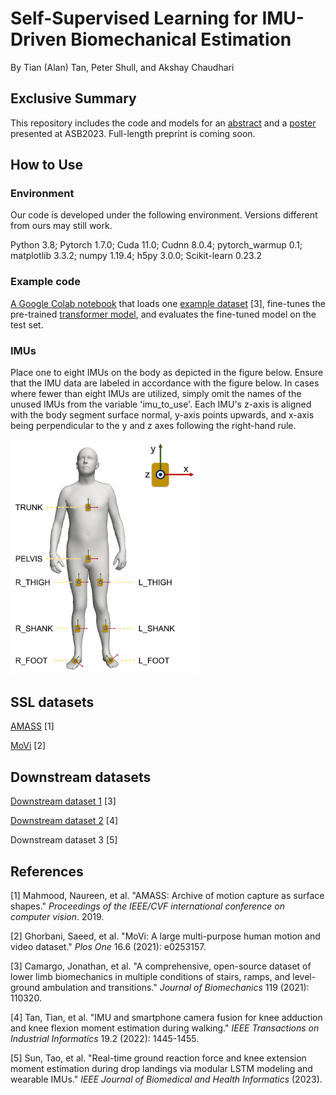 
# Self-Supervised Learning for IMU-Driven Biomechanical Estimation
By Tian (Alan) Tan, Peter Shull, and Akshay Chaudhari

## Exclusive Summary
This repository includes the code and models for an [abstract](./figures/readme_fig/AlanTanASB2023-abstract.pdf) 
and a [poster](./figures/readme_fig/AlanTanASB2023-poster.pdf) presented at ASB2023.
Full-length preprint is coming soon.

[//]: # (An [example implementation]&#40;#running-example-code&#41; is provided.)
[//]: # (When implementing our models, please place the IMUs according to [Hardware]&#40;#hardware&#41;)
[//]: # (and store the data according to [Data Format]&#40;#data-format&#41;.)

## How to Use
### Environment
Our code is developed under the following environment. Versions different from ours may still work.

Python 3.8; Pytorch 1.7.0; Cuda 11.0; Cudnn 8.0.4; pytorch_warmup 0.1; matplotlib 3.3.2;
numpy 1.19.4; h5py 3.0.0; Scikit-learn 0.23.2

### Example code
[A Google Colab notebook](https://colab.research.google.com/drive/1rlrBG2v94YzOYi1Lxq6OQ6b3ZcKmzYCn?usp=sharing)
that loads one [example dataset](./example_usage/Camargo_levelground.h5) [3],
fine-tunes the pre-trained [transformer model](./example_usage/pretrained_model_weights.pth), and
evaluates the fine-tuned model on the test set.

### IMUs
Place one to eight IMUs on the body as depicted in the figure below.
Ensure that the IMU data are labeled in accordance with the figure below.
In cases where fewer than eight IMUs are utilized, simply omit the names of the unused IMUs from the variable 'imu_to_use'.
Each IMU's z-axis is aligned with the body segment surface normal, y-axis points upwards,
and x-axis being perpendicular to the y and z axes following the right-hand rule.

<img src="figures/readme_fig/imu_position_and_orientation.png" width="300">

## SSL datasets
[AMASS](https://amass.is.tue.mpg.de/download.php)
[1]

[MoVi](https://www.biomotionlab.ca/movi/) 
[2]

## Downstream datasets
[Downstream dataset 1](https://www.epic.gatech.edu/opensource-biomechanics-camargo-et-al/)
[3]

[Downstream dataset 2](https://simtk.org/projects/imukinetics)
[4]

Downstream dataset 3 [5]

## References
[1] Mahmood, Naureen, et al. "AMASS: Archive of motion capture as surface shapes."
*Proceedings of the IEEE/CVF international conference on computer vision*. 2019.

[2] Ghorbani, Saeed, et al. "MoVi: A large multi-purpose human motion and video dataset."
*Plos One* 16.6 (2021): e0253157.

[3] Camargo, Jonathan, et al. "A comprehensive, open-source dataset of lower limb biomechanics
in multiple conditions of stairs, ramps, and level-ground ambulation and transitions."
*Journal of Biomechanics* 119 (2021): 110320.

[4] Tan, Tian, et al. "IMU and smartphone camera fusion for knee adduction and knee flexion
moment estimation during walking." *IEEE Transactions on Industrial Informatics* 19.2 (2022): 1445-1455.

[5] Sun, Tao, et al. "Real-time ground reaction force and knee extension moment estimation
during drop landings via modular LSTM modeling and wearable IMUs."
*IEEE Journal of Biomedical and Health Informatics* (2023).











